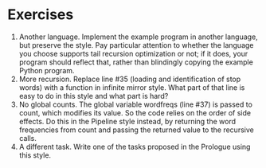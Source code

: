 # Exercises

1. Another language. Implement the example program in another language, but preserve the style. Pay particular attention to whether the language you choose supports tail recursion optimization or not; if it does, your program should reflect that, rather than blindingly copying the example Python program.
2. More recursion. Replace line #35 (loading and identification of stop words) with a function in infinite mirror style. What part of that line is easy to do in this style and what part is hard?
3. No global counts. The global variable wordfreqs (line #37) is passed to count, which modifies its value. So the code relies on the order of side effects. Do this in the Pipeline style instead, by returning the word frequencies from count and passing the returned value to the recursive calls.
4. A different task. Write one of the tasks proposed in the Prologue using this style.